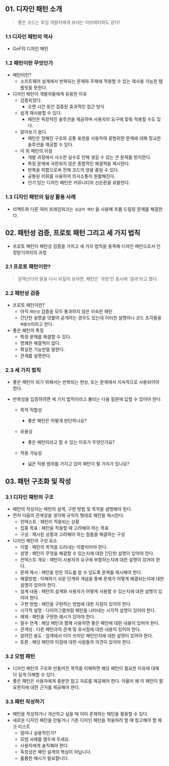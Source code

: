 ## 01. 디자인 패턴 소개

> 좋은 코드는 후임 개발자에게 보내는 러브레터와도 같다!

### 1.1 디자인 패턴의 역사

- GoF의 디자인 패턴

### 1.2 패턴이란 무엇인가

- 패턴이란?
  - 소프트웨어 설계에서 반복되는 문제와 주제에 적용할 수 있는 재사용 가능한 템플릿을 뜻한다.
- 디자인 패턴이 개발자들에게 유용한 이유
  - 검증되었다.
    - 오랜 시간 동안 검증된 효과적인 접근 방식
  - 쉽게 재사용할 수 있다.
    - 패턴은 독창적인 솔루션을 제공하며 사용자의 요구에 맞춰 적용할 수도 있다.
  - 알아보기 쉽다.
    - 패턴은 정해진 구조와 공통 표현을 사용하여 광범위한 문제에 대해 정교한 솔루션을 제공할 수 있다.
  - 이 외 패턴의 이점
    - 개발 과정에서 사소한 실수로 인해 생길 수 있는 큰 문제를 방지한다.
    - 특정 문제에 국한되지 않은 종합적인 해결책을 제시한다.
    - 반복을 피함으로써 전체 코드의 양을 줄일 수 있다.
    - 공통된 어휘를 사용하여 의사소통이 원활해진다.
    - 인기 있는 디자인 패턴은 커뮤니티의 선순환을 유발한다.

### 1.3 디자인 패턴의 일상 활용 사례

- 리액트와 다른 여러 프레임워크는 `공급자 패턴` 을 사용해 프롭 드릴링 문제를 해결한다.

## 02. 패턴성 검증, 프로토 패턴 그리고 세 가지 법칙

- 프로토 패턴이 패턴성 검증을 거치고 세 가지 법칙을 충족해 디자인 패턴으로서 인정받기까지의 과정

### 2.1 프로토 패턴이란?

> 알렉산더의 말을 다시 되짚어 보자면, 패턴은 ‘과정’인 동시에 ‘결과’라고 했다.

### 2.2 패턴성 검증

- 프로토 패턴이란?
  - 아직 `패턴성` 검증을 모두 통과하지 않은 미숙한 패턴
  - 간단한 설명을 덧붙여 공개하는 경우도 있는데 이러한 설명이나 코드 조각들을 `패틀릿`이라고 한다.
- 좋은 패턴의 특징
  - 특정 문제를 해결할 수 있다.
  - 명쾌한 해결책이 없다.
  - 확실한 기능만을 말한다.
  - 관계를 설명한다.

### 2.3 세 가지 법칙

- 좋은 패턴이 되기 위해서는 반복되는 현상, 또는 문제에서 지속적으로 사용되어야 한다.
- 반복성을 입증하려면 세 가지 법칙이라고 불리는 다음 질문에 답할 수 있어야 한다.

  - 목적 적합성
    - 좋은 패턴은 어떻게 판단하나요?
  - 유용성
    - 좋은 패턴이라고 할 수 있는 이유가 무엇인가요?
  - 적용 가능성

    - 넓은 적용 범위를 가지고 있어 패턴이 될 가치가 있나요?

## 03. 패턴 구조화 및 작성

### 3.1 디자인 패턴의 구조

- 패턴의 작성자는 패턴의 설계, 구현 방법 및 목적을 설명해야 한다.
- 먼저 다음의 관계성을 생각해 규칙의 형태로 패턴을 제시한다.
  - 컨텍스트 : 패턴이 적용되는 상황
  - 집중 목표 : 패턴을 적용할 때 고려해야 하는 목표
  - 구성 : 제시된 상황과 고려해야 하는 점들을 해결하는 구성
- 디자인 패턴의 구성 요소
  - 이름 : 패턴의 목적을 드러내는 이름이어야 한다.
  - 설명 : 패턴이 무엇을 해결할 수 있는지에 대한 간단한 설명이 있어야 한다.
  - 컨텍스트 개요 : 패턴이 사용자의 요구에 부합하는지에 대한 설명이 있어야 한다.
  - 문제 제시 : 패턴을 만든 의도를 알 수 있도록 문제를 제시해야 한다.
  - 해결방법 : 이해하기 쉬운 단계와 개념을 통해 문제가 어떻게 해결되는지에 대한 설명이 있어야 한다.
  - 설계 내용 : 패턴의 설계와 사용자가 어떻게 사용할 수 있는지에 대한 설명이 있어야 한다.
  - 구현 방법 : 패턴을 구현하는 방법에 대한 지침이 있어야 한다.
  - 시각적 설명 : 다이어그램처럼 패턴을 나타내는 시각적 설명이 있어야 한다.
  - 예제 : 패턴을 구현한 예시가 있어야 한다.
  - 필수 연계 : 해당 패턴과 함께 사용하면 좋은 패턴에 대한 내용이 있어야 한다.
  - 관계성 : 다른 패턴과의 관계 및 유사점에 대한 내용이 있어야 한다.
  - 알려진 용도 : 업계에서 이미 쓰이던 패턴인지에 대한 설명이 있어야 한다.
  - 토론 : 해당 패턴의 이점에 대한 사람들의 의견이 있어야 한다.

### 3.2 모범 패턴

- 디자인 패턴의 구조와 만들어진 목적을 이해하면 해당 패턴이 필요한 이유에 대해 더 깊게 이해할 수 있다.
- 좋은 패턴은 사용자에게 충분한 참고 자료를 제공해야 한다. 아울러 왜 이 패턴이 필요한지에 대한 근거를 제공해야 한다.

### 3.3 패턴 작성하기

- 패턴을 작성하거나 개선하고 싶을 때 이미 존재하는 패턴을 활용할 수 있다.
- 새로운 디자인 패턴을 만들거나 기존 디자인 패턴을 적용하려 할 때 참고해야 할 체크 리스트
  - 얼마나 실용적인가?
  - 모범 사례를 염두에 두세요.
  - 사용자에게 솔직해야 한다.
  - 독창성은 패턴 설계의 핵심이 아닙니다.
  - 훌륭한 예시가 필요합니다.
